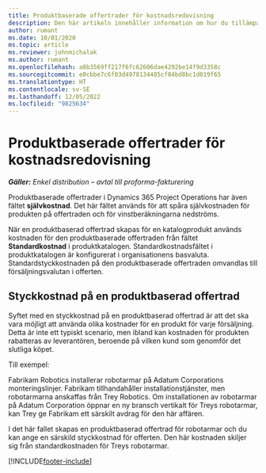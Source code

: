 ```yaml
---
title: Produktbaserade offertrader för kostnadsredovisning
description: Den här artikeln innehåller information om hur du tillämpar ett kostnadspris på en produktbaserad offertrad.
author: rumant
ms.date: 10/01/2020
ms.topic: article
ms.reviewer: johnmichalak
ms.author: rumant
ms.openlocfilehash: a8b3569ff217f6fc62606dae4292be14f9d3358c
ms.sourcegitcommit: e0cbbe7c6f03d4978134405cf04bd8bc1d019f65
ms.translationtype: HT
ms.contentlocale: sv-SE
ms.lasthandoff: 12/05/2022
ms.locfileid: "9825634"
---
```

# <a name="costing-product-based-quote-lines"></a>Produktbaserade offertrader för kostnadsredovisning

_**Gäller:** Enkel distribution – avtal till proforma-fakturering_


Produktbaserade offertrader i Dynamics 365 Project Operations har även fältet **självkostnad**. Det här fältet används för att spåra självkostnaden för produkten på offertraden och för vinstberäkningarna nedströms.

När en produktbaserad offertrad skapas för en katalogprodukt används kostnaden för den produktbaserade offertraden från fältet **Standardkostnad** i produktkatalogen. Standardkostnadsfältet i produktkatalogen är konfigurerat i organisationens basvaluta. Standardstyckkostnaden på den produktbaserade offertraden omvandlas till försäljningsvalutan i offerten.

## <a name="unit-cost-on-a-product-based-quote-line"></a>Styckkostnad på en produktbaserad offertrad

Syftet med en styckkostnad på en produktbaserad offertrad är att det ska vara möjligt att använda olika kostnader för en produkt för varje försäljning. Detta är inte ett typiskt scenario, men ibland kan kostnaden för produkten rabatteras av leverantören, beroende på vilken kund som genomför det slutliga köpet.

Till exempel:

Fabrikam Robotics installerar robotarmar på Adatum Corporations monteringslinjer. Fabrikam tillhandahåller installationstjänster, men robotarmarna anskaffas från Trey Robotics. Om installationen av robotarmar på Adatum Corporation öppnar en ny bransch vertikalt för Treys robotarmar, kan Trey ge Fabrikam ett särskilt avdrag för den här affären.

I det här fallet skapas en produktbaserad offertrad för robotarmar och du kan ange en särskild styckkostnad för offerten. Den här kostnaden skiljer sig från standardkostnaden för Treys robotarmar.


[!INCLUDE[footer-include](../../includes/footer-banner.md)]
